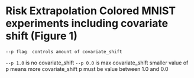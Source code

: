 # Risk Extrapolation Colored MNIST experiments including covariate shift (Figure 1)


```
--p flag  controls amount of covariate_shift
```

`--p 1.0` is no covariate_shift
`--p 0.0` is max covariate_shift
smaller value of p means more covariate_shift
p must be value between 1.0 and 0.0


